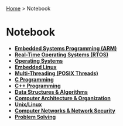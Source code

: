 <a href="./">Home</a> > Notebook

# Notebook



* **<a href="./embedded-systems-programming-arm/">Embedded Systems Programming (ARM)</a>**
* **<a href="./real-time-operating-systems/">Real-Time Operating Systems (RTOS)</a>**
* **<a href="./operating-systems/">Operating Systems</a>**
* **<a href="./embedded-linux/">Embedded Linux</a>**
* **<a href="./multi-threading/">Multi-Threading (POSIX Threads)</a>**
* **<a href="./c-programming/">C Programming</a>**
* **<a href="./cpp-programming/">C++ Programming</a>**
* **<a href="./data-structures-and-algorithms/">Data Structures & Algorithms</a>**
* **<a href="./computer-architecture-and-organization/">Computer Architecture & Organization</a>**
* **<a href="./unix-linux/">Unix/Linux</a>**
* **<a href="./computer-networks-and-network-security/">Computer Networks & Network Security</a>**
* **<a href="./problem-solving/">Problem Solving</a>**
